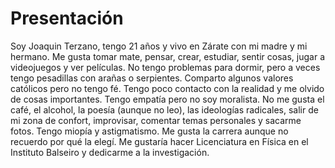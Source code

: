 # Presentación
Soy Joaquin Terzano, tengo 21 años y vivo en Zárate con mi madre y mi hermano. Me gusta tomar mate, pensar, crear, estudiar, sentir cosas, jugar a videojuegos y ver películas. No tengo problemas para dormir, pero a veces tengo pesadillas con arañas o serpientes. Comparto algunos valores católicos pero no tengo fé. Tengo poco contacto con la realidad y me olvido de cosas importantes. Tengo empatía pero no soy moralista. No me gusta el café, el alcohol, la poesía (aunque no leo), las ideologías radicales, salir de mi zona de confort, improvisar, comentar temas personales y sacarme fotos. Tengo miopía y astigmatismo. Me gusta la carrera aunque no recuerdo por qué la elegí. Me gustaría hacer Licenciatura en Física en el Instituto Balseiro y dedicarme a la investigación.
